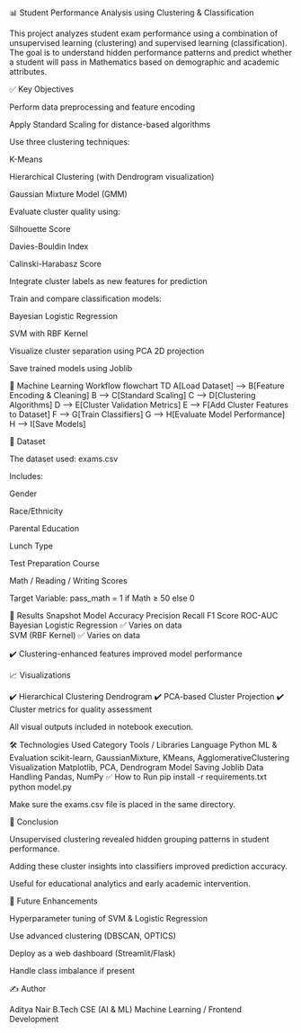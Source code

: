 📊 Student Performance Analysis using Clustering & Classification

This project analyzes student exam performance using a combination of unsupervised learning (clustering) and supervised learning (classification). The goal is to understand hidden performance patterns and predict whether a student will pass in Mathematics based on demographic and academic attributes.

✅ Key Objectives

Perform data preprocessing and feature encoding

Apply Standard Scaling for distance-based algorithms

Use three clustering techniques:

K-Means

Hierarchical Clustering (with Dendrogram visualization)

Gaussian Mixture Model (GMM)

Evaluate cluster quality using:

Silhouette Score

Davies-Bouldin Index

Calinski-Harabasz Score

Integrate cluster labels as new features for prediction

Train and compare classification models:

Bayesian Logistic Regression

SVM with RBF Kernel

Visualize cluster separation using PCA 2D projection

Save trained models using Joblib

🧠 Machine Learning Workflow
flowchart TD
A[Load Dataset] --> B[Feature Encoding & Cleaning]
B --> C[Standard Scaling]
C --> D[Clustering Algorithms]
D --> E[Cluster Validation Metrics]
E --> F[Add Cluster Features to Dataset]
F --> G[Train Classifiers]
G --> H[Evaluate Model Performance]
H --> I[Save Models]

📂 Dataset

The dataset used: exams.csv

Includes:

Gender

Race/Ethnicity

Parental Education

Lunch Type

Test Preparation Course

Math / Reading / Writing Scores

Target Variable:
pass_math = 1 if Math ≥ 50 else 0

📌 Results Snapshot
Model	Accuracy	Precision	Recall	F1 Score	ROC-AUC
Bayesian Logistic Regression	✅ Varies on data				
SVM (RBF Kernel)	✅ Varies on data				

✔️ Clustering-enhanced features improved model performance

📈 Visualizations

✔️ Hierarchical Clustering Dendrogram
✔️ PCA-based Cluster Projection
✔️ Cluster metrics for quality assessment

All visual outputs included in notebook execution.

🛠️ Technologies Used
Category	Tools / Libraries
Language	Python
ML & Evaluation	scikit-learn, GaussianMixture, KMeans, AgglomerativeClustering
Visualization	Matplotlib, PCA, Dendrogram
Model Saving	Joblib
Data Handling	Pandas, NumPy
✅ How to Run
pip install -r requirements.txt
python model.py


Make sure the exams.csv file is placed in the same directory.

🎯 Conclusion

Unsupervised clustering revealed hidden grouping patterns in student performance.

Adding these cluster insights into classifiers improved prediction accuracy.

Useful for educational analytics and early academic intervention.

📌 Future Enhancements

Hyperparameter tuning of SVM & Logistic Regression

Use advanced clustering (DBSCAN, OPTICS)

Deploy as a web dashboard (Streamlit/Flask)

Handle class imbalance if present

✍️ Author

Aditya Nair
B.Tech CSE (AI & ML)
Machine Learning / Frontend Development
